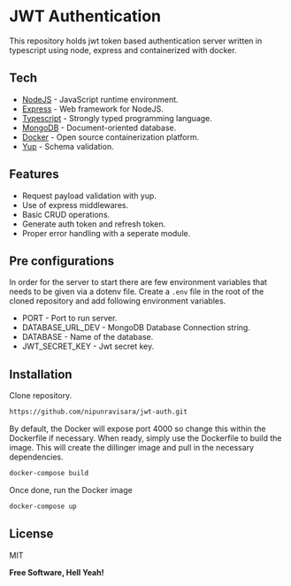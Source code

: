 # JWT Authentication

This repository holds jwt token based authentication server written in typescript using node, express and containerized with docker.

## Tech

- [NodeJS](https://nodejs.org/en/) - JavaScript runtime environment.
- [Express](https://expressjs.com/) - Web framework for NodeJS.
- [Typescript](https://www.typescriptlang.org/) - Strongly typed programming language.
- [MongoDB](https://www.mongodb.com/) - Document-oriented database.
- [Docker](https://www.docker.com/) - Open source containerization platform.
- [Yup](https://github.com/jquense/yup) - Schema validation.

## Features

- Request payload validation with yup.
- Use of express middlewares.
- Basic CRUD operations.
- Generate auth token and refresh token.
- Proper error handling with a seperate module.

## Pre configurations

In order for the server to start there are few environment variables that needs to be given via a dotenv file. Create a `.env` file in the root of the cloned repository and add following environment variables.

- PORT - Port to run server.
- DATABASE_URL_DEV - MongoDB Database Connection string.
- DATABASE - Name of the database.
- JWT_SECRET_KEY - Jwt secret key.

## Installation

Clone repository.

```sh
https://github.com/nipunravisara/jwt-auth.git
```

By default, the Docker will expose port 4000 so change this within the
Dockerfile if necessary. When ready, simply use the Dockerfile to
build the image. This will create the dillinger image and pull in the necessary dependencies.

```sh
docker-compose build
```

Once done, run the Docker image

```sh
docker-compose up
```

## License

MIT

**Free Software, Hell Yeah!**

[//]: # "These are reference links used in the body of this note and get stripped out when the markdown processor does its job. There is no need to format nicely because it shouldn't be seen. Thanks SO - http://stackoverflow.com/questions/4823468/store-comments-in-markdown-syntax"
[node.js]: http://nodejs.org
[express]: http://expressjs.com
[typescript]: https://www.typescriptlang.org/
[mongodb]: https://www.mongodb.com/
[docker]: https://www.docker.com/
[yup]: https://github.com/jquense/yup
